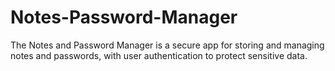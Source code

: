 # Notes-Password-Manager
The Notes and Password Manager is a secure app for storing and managing notes and passwords, with user authentication to protect sensitive data.
